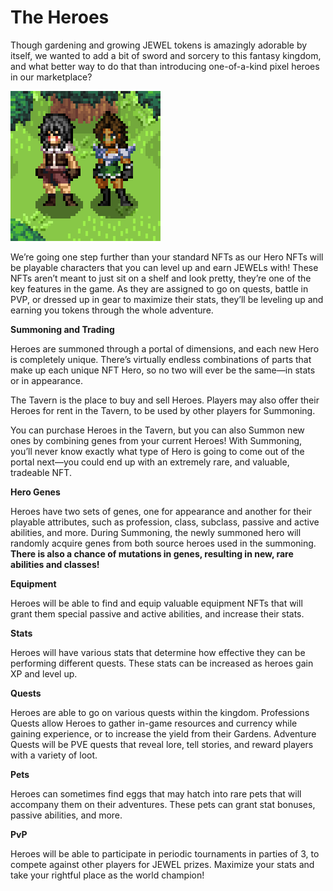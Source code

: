 # The Heroes

Though gardening and growing JEWEL tokens is amazingly adorable by itself, we wanted to add a bit of sword and sorcery to this fantasy kingdom, and what better way to do that than introducing one-of-a-kind pixel heroes in our marketplace?

![](<../.gitbook/assets/hero base showcase1.png>)

We’re going one step further than your standard NFTs as our Hero NFTs will be playable characters that you can level up and earn JEWELs with! These NFTs aren’t meant to just sit on a shelf and look pretty, they’re one of the key features in the game. As they are assigned to go on quests, battle in PVP, or dressed up in gear to maximize their stats, they’ll be leveling up and earning you tokens through the whole adventure.

**Summoning and Trading**

Heroes are summoned through a portal of dimensions, and each new Hero is completely unique. There’s virtually endless combinations of parts that make up each unique NFT Hero, so no two will ever be the same—in stats or in appearance.

The Tavern is the place to buy and sell Heroes. Players may also offer their Heroes for rent in the Tavern, to be used by other players for Summoning.

You can purchase Heroes in the Tavern, but you can also Summon new ones by combining genes from your current Heroes! With Summoning, you’ll never know exactly what type of Hero is going to come out of the portal next—you could end up with an extremely rare, and valuable, tradeable NFT.

**Hero Genes**

Heroes have two sets of genes, one for appearance and another for their playable attributes, such as profession, class, subclass, passive and active abilities, and more. During Summoning, the newly summoned hero will randomly acquire genes from both source heroes used in the summoning. **There is also a chance of mutations in genes, resulting in new, rare abilities and classes!**

**Equipment**

Heroes will be able to find and equip valuable equipment NFTs that will grant them special passive and active abilities, and increase their stats.

**Stats**

Heroes will have various stats that determine how effective they can be performing different quests. These stats can be increased as heroes gain XP and level up.

**Quests**

Heroes are able to go on various quests within the kingdom. Professions Quests allow Heroes to gather in-game resources and currency while gaining experience, or to increase the yield from their Gardens. Adventure Quests will be PVE quests that reveal lore, tell stories, and reward players with a variety of loot.

**Pets**

Heroes can sometimes find eggs that may hatch into rare pets that will accompany them on their adventures. These pets can grant stat bonuses, passive abilities, and more.

**PvP**

Heroes will be able to participate in periodic tournaments in parties of 3, to compete against other players for JEWEL prizes. Maximize your stats and take your rightful place as the world champion!
